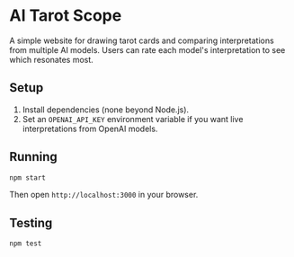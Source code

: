 # AI Tarot Scope

A simple website for drawing tarot cards and comparing interpretations from multiple AI models. Users can rate each model's interpretation to see which resonates most.

## Setup

1. Install dependencies (none beyond Node.js).
2. Set an `OPENAI_API_KEY` environment variable if you want live interpretations from OpenAI models.

## Running

```bash
npm start
```

Then open `http://localhost:3000` in your browser.

## Testing

```bash
npm test
```
